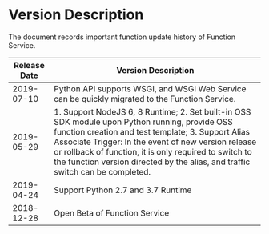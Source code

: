 
# Version Description
The document records important function update history of Function Service.

| Release Date    | Version Description     |
| -----------| ------------------ |
| 2019-07-10 | Python API supports WSGI, and WSGI Web Service can be quickly migrated to the Function Service. |
| 2019-05-29 | 1. Support NodeJS 6, 8 Runtime; 2. Set built-in OSS SDK module upon Python running, provide OSS function creation and test template; 3. Support Alias Associate Trigger: In the event of new version release or rollback of function, it is only required to switch to the function version directed by the alias, and traffic switch can be completed.| 
| 2019-04-24 | Support Python 2.7 and 3.7 Runtime |
| 2018-12-28 | Open Beta of Function Service |
